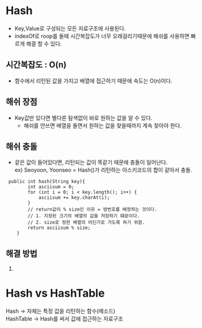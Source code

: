# Hash

- Key,Value로 구성되는 모든 자료구조에 사용된다.
- indexOf로 roop를 돌때 시간복잡도가 너무 오래걸리기때문에 해쉬를 사용하면 빠르게 해결 할 수 있다.
## 시간복잡도 : O(n)
- 함수에서 리턴된 값을 가지고 배열에 접근하기 때문에 속도는 O(n)이다.
## 해쉬 장점
- Key값만 있다면 별다른 탐색없이 바로 원하는 값을 알 수 있다.
  - 해쉬를 안쓰면 배열을 돌면서 원하는 값을 찾을때까지 계속 찾아야 한다.
## 해쉬 충돌
- 같은 값이 들어있다면, 리턴되는 값이 똑같기 때문에 충돌이 일어난다.<br>
ex) Seoyoon, Yoonseo = Hash()가 리턴하는 아스키코드의 합이 같아서 충돌.

```
 public int hash(String key){
        int asciisum = 0;
        for (int i = 0; i < key.length(); i++) {
            asciisum += key.charAt(i);
        }
        // return값이 % size인 이유 = 방번호를 배정하는 것이다.
        // 1. 지정된 크기의 배열의 값을 저장하기 떄문이다.
        // 2. size로 정한 배열의 어딘가로 가도록 하기 위함.
        return asciisum % size;
    }
```

## 해결 방법
1. 

# Hash vs HashTable
Hash → 자체는 특정 값을 리턴하는 함수(메소드)<br>
HashTable → Hash를 써서 값에 접근하는 자료구조
